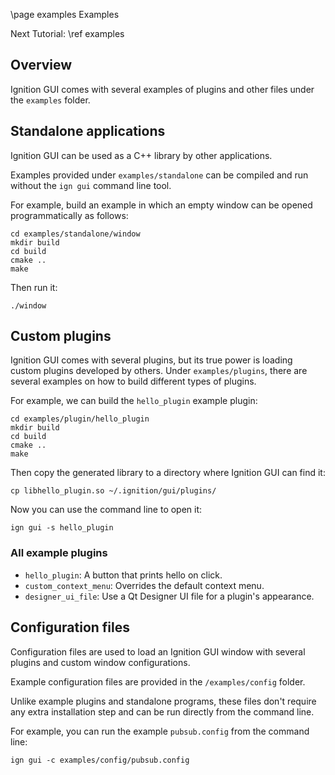 \page examples Examples

Next Tutorial: \ref examples

## Overview

Ignition GUI comes with several examples of plugins and other files
under the `examples` folder.

## Standalone applications

Ignition GUI can be used as a C++ library by other applications.

Examples provided under `examples/standalone` can be compiled and run without
the `ign gui` command line tool.

For example, build an example in which an empty window can be opened
programmatically as follows:

    cd examples/standalone/window
    mkdir build
    cd build
    cmake ..
    make

Then run it:

    ./window

## Custom plugins

Ignition GUI comes with several plugins, but its true power is loading custom
plugins developed by others. Under `examples/plugins`, there are several
examples on how to build different types of plugins.

For example, we can build the `hello_plugin` example plugin:

    cd examples/plugin/hello_plugin
    mkdir build
    cd build
    cmake ..
    make

Then copy the generated library to a directory where Ignition GUI can find it:

    cp libhello_plugin.so ~/.ignition/gui/plugins/

Now you can use the command line to open it:

    ign gui -s hello_plugin

### All example plugins

* `hello_plugin`: A button that prints hello on click.
* `custom_context_menu`: Overrides the default context menu.
* `designer_ui_file`: Use a Qt Designer UI file for a plugin's appearance.

## Configuration files

Configuration files are used to load an Ignition GUI window with several
plugins and custom window configurations.

Example configuration files are provided in the `/examples/config` folder.

Unlike example plugins and standalone programs, these files don't require
any extra installation step and can be run directly from the command line.

For example, you can run the example `pubsub.config` from the command line:

    ign gui -c examples/config/pubsub.config
